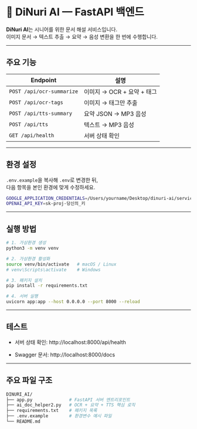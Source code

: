 # 🧠 DiNuri AI — FastAPI 백엔드

**DiNuri AI**는 시니어를 위한 문서 해설 서비스입니다.  
이미지 문서 → 텍스트 추출 → 요약 → 음성 변환을 한 번에 수행합니다.

---

## 주요 기능

| Endpoint | 설명 |
|-----------|------|
| `POST /api/ocr-summarize` | 이미지 → OCR + 요약 + 태그 |
| `POST /api/ocr-tags` | 이미지 → 태그만 추출 |
| `POST /api/tts-summary` | 요약 JSON → MP3 음성 |
| `POST /api/tts` | 텍스트 → MP3 음성 |
| `GET /api/health` | 서버 상태 확인 |

---

## 환경 설정

`.env.example`을 복사해 `.env`로 변경한 뒤,  
다음 항목을 본인 환경에 맞게 수정하세요.

```bash
GOOGLE_APPLICATION_CREDENTIALS=/Users/yourname/Desktop/dinuri-ai/service-account.json
OPENAI_API_KEY=sk-proj-당신의_키
```

---

## 실행 방법 

```bash
# 1. 가상환경 생성
python3 -m venv venv

# 2. 가상환경 활성화
source venv/bin/activate   # macOS / Linux
# venv\Scripts\activate    # Windows

# 3. 패키지 설치
pip install -r requirements.txt

# 4. 서버 실행
uvicorn app:app --host 0.0.0.0 --port 8000 --reload
```

---

## 테스트
- 서버 상태 확인: http://localhost:8000/api/health

- Swagger 문서: http://localhost:8000/docs

---

## 주요 파일 구조
```bash
DINURI_AI/
├── app.py              # FastAPI 서버 엔트리포인트
├── ai_doc_helper2.py   # OCR + 요약 + TTS 핵심 로직
├── requirements.txt    # 패키지 목록
├── .env.example        # 환경변수 예시 파일
└── README.md
```
